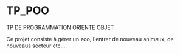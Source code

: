 # TP_POO
TP DE PROGRAMMATION ORIENTE OBJET

Ce projet consiste à gérer un zoo, l'entrer de nouveau animaux, de nouveaus secteur etc....
